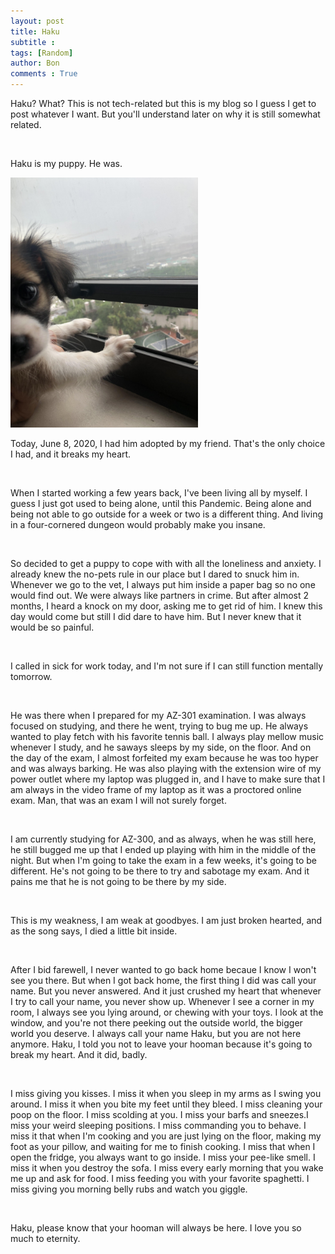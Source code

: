 ```yaml
---
layout: post
title: Haku
subtitle :
tags: [Random]
author: Bon
comments : True
---
```


Haku? What? This is not tech-related but this is my blog so I guess I get to post whatever I want. But you'll understand later on why it is still somewhat related.

<br>

Haku is my puppy. He was. 

<img src="/assets/img/haku.jpg" alt="Haku" style="width: 300px;">

<br>

Today, June 8, 2020, I had him adopted by my friend. That's the only choice I had, and it breaks my heart.

<br>

When I started working a few years back, I've been living all by myself. I guess I just got used to being alone, until this Pandemic. Being alone and being not able to go outside for a week or two is a different thing. And living in a four-cornered dungeon would probably make you insane.

<br>

So decided to get a puppy to cope with with all the loneliness and anxiety. I already knew the no-pets rule in our place but I dared to snuck him in. Whenever we go to the vet, I always put him inside a paper bag so no one would find out. We were always like partners in crime. But after almost 2 months, I heard a knock on my door, asking me to get rid of him. I knew this day would come but still I did dare to have him. But I never knew that it would be so painful.

<br>

I called in sick for work today, and I'm not sure if I can still function mentally tomorrow.

<br>

He was there when I prepared for my AZ-301 examination. I was always focused on studying, and there he went, trying to bug me up. He always wanted to play fetch with his favorite tennis ball. I always play mellow music whenever I study, and he saways sleeps by my side, on the floor. And on the day of the exam, I almost forfeited my exam because he was too hyper and was always barking. He was also playing with the extension wire of my power outlet where my laptop was plugged in, and I have to make sure that I am always in the video frame of my laptop as it was a proctored online exam. Man, that was an exam I will not surely forget.

<br>

I am currently studying for AZ-300, and as always, when he was still here, he still bugged me up that I ended up playing with him in the middle of the night. But when I'm going to take the exam in a few weeks, it's going to be different. He's not going to be there to try and sabotage my exam. And it pains me that he is not going to be there by my side.

<br>

This is my weakness, I am weak at goodbyes. I am just broken hearted, and as the song says, I died a little bit inside.

<br>

After I bid farewell, I never wanted to go back home becaue I know I won't see you there. But when I got back home, the first thing I did was call your name. But you never answered. And it just crushed my heart that whenever I try to call your name, you never show up. Whenever I see a corner in my room, I always see you lying around, or chewing with your toys. I look at the window, and you're not there peeking out the outside world, the bigger world you deserve. I always call your name Haku, but you are not here anymore. Haku, I told you not to leave your hooman because it's going to break my heart. And it did, badly.

<br>

I miss giving you kisses. I miss it when you sleep in my arms as I swing you around. I miss it when you bite my feet until they bleed. I miss cleaning your poop on the floor. I miss scolding at you. I miss your barfs and sneezes.I miss your weird sleeping positions. I miss commanding you to behave. I miss it that when I'm cooking and you are just lying on the floor, making my foot as your pillow, and waiting for me to finish cooking. I miss that when I open the fridge, you always want to go inside. I miss your pee-like smell. I miss it when you destroy the sofa. I miss every early morning that you wake me up and ask for food. I miss feeding you with your favorite spaghetti. I miss giving you morning belly rubs and watch you giggle.

<br>

Haku, please know that your hooman will always be here. I love you so much to eternity.






